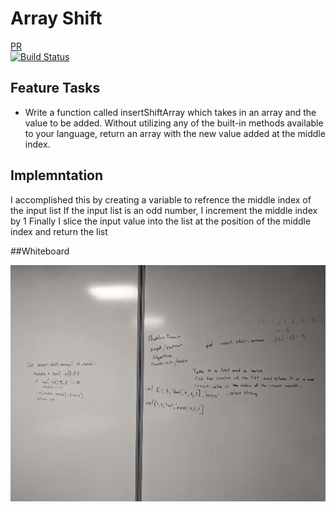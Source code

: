 # Array Shift
[PR]()  
[![Build Status](https://www.travis-ci.com/alvian-401-advanced-javascript/data-structures-and-algorithms.svg?branch=master)](https://www.travis-ci.com/alvian-401-advanced-javascript/data-structures-and-algorithms)

## Feature Tasks
* Write a function called insertShiftArray which takes in an array and the value to be added. Without utilizing any of the built-in methods available to your language, return an array with the new value added at the middle index.

## Implemntation
  I accomplished this by creating a variable to refrence the middle index of the input list
  If the input list is an odd number, I increment the middle index by 1
  Finally I slice the input value into the list at the position of the middle index and return the list


##Whiteboard

![array-reverse](assets/array_shift.jpg)